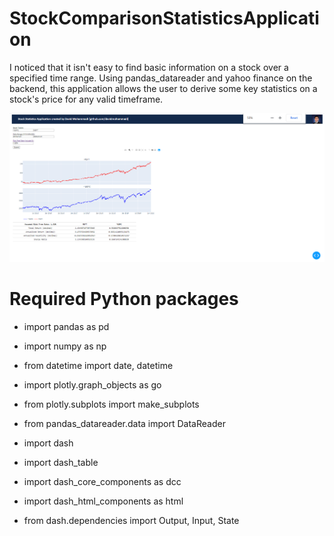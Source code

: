 # StockComparisonStatisticsApplication
I noticed that it isn't easy to find basic information on a stock over a specified time range. 
Using pandas_datareader and yahoo finance on the backend, this application allows the user to derive some key 
statistics on a stock's price for any valid timeframe.

![](assets/stock-comparison-statistics-application-img.png)

# Required Python packages
- import pandas as pd
- import numpy as np
- from datetime import date, datetime

- import plotly.graph_objects as go
- from plotly.subplots import make_subplots
- from pandas_datareader.data import DataReader

- import dash
- import dash_table
- import dash_core_components as dcc
- import dash_html_components as html
- from dash.dependencies import Output, Input, State

